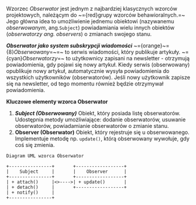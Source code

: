 Wzorzec *Obserwator* jest jednym z najbardziej klasycznych wzorców projektowych, należącym do ~={red}grupy wzorców behawioralnych.=~ Jego główna idea to umożliwienie jednemu obiektowi (nazywanemu *obserwowanym*, ang.`Subject`) powiadamiania wielu innych obiektów (*obserwatorzy ang. observers*) o zmianach swojego stanu.

***Obserwator jako system subskrypcji wiadomości***
~={orange}~={8}*Obserwowany*=~=~ to serwis wiadomości, który publikuje artykuły.
~={cyan}*Obserwatorzy*=~ to użytkownicy zapisani na newsletter - otrzymują powiadomienia, gdy pojawi się nowy artykuł.
Kiedy serwis (obserwowany) opublikuje nowy artykuł, automatycznie wysyła powiadomienia do wszystkich użytkowników (obserwatorów). Jeśli nowy użytkownik zapisze się na newsletter, od tego momentu również będzie otrzymywał powiadomienia.

**Kluczowe elementy wzorca Obserwator**

1. ***Subject (Obserwowany)*** Obiekt, który posiada listę obserwatorów. Udostępnia metody umożliwiające: dodanie obserwatorów, usuwanie obserwatorów, powiadamianie obserwatorów o zmianie stanu.
2. **Observer (Obserwator)** Obiekt, który rejestruje się u obserwowanego. Implementuje metodę np. `update()`, którą obserwowany wywołuje, gdy coś się zmienia.

```
Diagram UML wzorca Obserwator

+----------------+       +------------------+
|    Subject     |       |    Observer      |
+----------------+       +------------------+
| + attach()     |<>---->| + update()       |
| + detach()     |       +------------------+
| + notify()     |
+----------------+

```